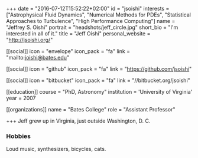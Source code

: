 +++
date = "2016-07-12T15:52:22+02:00"
id = "jsoishi"
interests = ["Astrophysical Fluid Dynamics", "Numerical Methods for PDEs", "Statistical Approaches to Turbulence", "High Performance Computing"]
name = "Jeffrey S. Oishi"
portrait = "headshots/jeff_circle.jpg"
short_bio = "I'm interested in all of it."
title = "Jeff Oishi"
personal_website = "http://jsoishi.org/"

[[social]]
    icon = "envelope"
    icon_pack = "fa"
    link = "mailto:joishi@bates.edu"

[[social]]
    icon = "github"
    icon_pack = "fa"
    link = "https://github.com/jsoishi"

[[social]]
    icon = "bitbucket"
    icon_pack = "fa"
    link = "//bitbucket.org/jsoishi"

[[education]]
    course = "PhD, Astronomy"
    institution = 'University of Virginia'
    year = 2007

[[organizations]]
    name = "Bates College"
    role = "Assistant Professor"

+++ 
Jeff grew up in Virginia, just outside Washington, D. C. 

### Hobbies
Loud music, synthesizers, bicycles, cats. 
